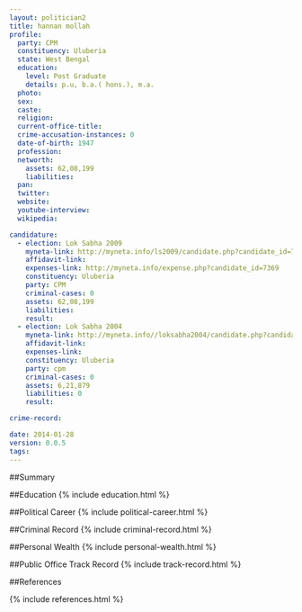 ```yaml
---
layout: politician2
title: hannan mollah
profile: 
  party: CPM
  constituency: Uluberia
  state: West Bengal
  education: 
    level: Post Graduate
    details: p.u, b.a.( hons.), m.a.
  photo: 
  sex: 
  caste: 
  religion: 
  current-office-title: 
  crime-accusation-instances: 0
  date-of-birth: 1947
  profession: 
  networth: 
    assets: 62,08,199
    liabilities: 
  pan: 
  twitter: 
  website: 
  youtube-interview: 
  wikipedia: 

candidature: 
  - election: Lok Sabha 2009
    myneta-link: http://myneta.info/ls2009/candidate.php?candidate_id=7369
    affidavit-link: 
    expenses-link: http://myneta.info/expense.php?candidate_id=7369
    constituency: Uluberia 
    party: CPM
    criminal-cases: 0
    assets: 62,08,199
    liabilities: 
    result:  
  - election: Lok Sabha 2004
    myneta-link: http://myneta.info//loksabha2004/candidate.php?candidate_id=5423
    affidavit-link: 
    expenses-link: 
    constituency: Uluberia 
    party: cpm
    criminal-cases: 0
    assets: 6,21,879
    liabilities: 0
    result:  

crime-record: 

date: 2014-01-28
version: 0.0.5
tags: 
---
```

##Summary


##Education
{% include education.html %}


##Political Career
{% include political-career.html %}


##Criminal Record
{% include criminal-record.html %}


##Personal Wealth
{% include personal-wealth.html %}


##Public Office Track Record
{% include track-record.html %}


##References


{% include references.html %}